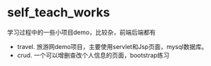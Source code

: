 # self_teach_works
学习过程中的一些小项目demo，比较杂，前端后端都有

- travel. 旅游网demo项目，主要使用servlet和Jsp页面，mysql数据库。
- crud. 一个可以增删查改个人信息的页面，bootstrap练习
